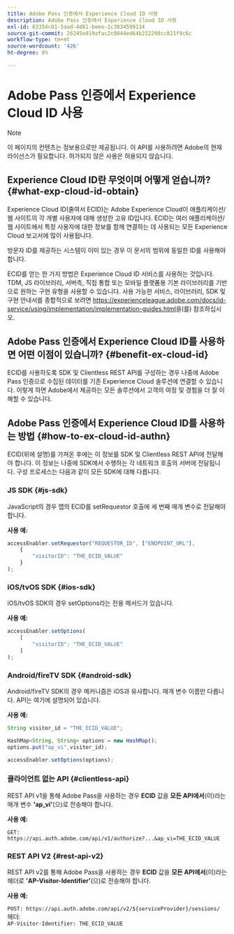 ```yaml
---
title: Adobe Pass 인증에서 Experience Cloud ID 사용
description: Adobe Pass 인증에서 Experience Cloud ID 사용
exl-id: 03354c01-5aad-4d81-beee-1c3834599134
source-git-commit: 26245e019afac2c0844ed64b222208cc821f9c6c
workflow-type: tm+mt
source-wordcount: '426'
ht-degree: 0%

---
```


# Adobe Pass 인증에서 Experience Cloud ID 사용

>[!NOTE]
>
>이 페이지의 컨텐츠는 정보용으로만 제공됩니다. 이 API를 사용하려면 Adobe의 현재 라이선스가 필요합니다. 허가되지 않은 사용은 허용되지 않습니다.

## Experience Cloud ID란 무엇이며 어떻게 얻습니까? {#what-exp-cloud-id-obtain}

Experience Cloud ID(줄여서 ECID)는 Adobe Experience Cloud이 애플리케이션/웹 사이트의 각 개별 사용자에 대해 생성한 고유 ID입니다. ECID는 여러 애플리케이션/웹 사이트에서 특정 사용자에 대한 정보를 함께 연결하는 데 사용되는 모든 Experience Cloud 보고서에 많이 사용됩니다.

방문자 ID를 제공하는 시스템이 이미 있는 경우 이 문서의 범위에 동일한 ID를 사용해야 합니다.

ECID를 얻는 한 가지 방법은 Experience Cloud ID 서비스를 사용하는 것입니다. TDM, JS 라이브러리, 서버측, 직접 통합 또는 모바일 플랫폼용 기본 라이브러리를 기반으로 원하는 구현 유형을 사용할 수 있습니다. 사용 가능한 서비스, 라이브러리, SDK 및 구현 안내서를 종합적으로 보려면 <https://experienceleague.adobe.com/docs/id-service/using/implementation/implementation-guides.html>을(를) 참조하십시오.

## Adobe Pass 인증에서 Experience Cloud ID를 사용하면 어떤 이점이 있습니까? {#benefit-ex-cloud-id}

ECID를 사용하도록 SDK 및 Clientless REST API를 구성하는 경우 나중에 Adobe Pass 인증으로 수집된 데이터를 기존 Experience Cloud 솔루션에 연결할 수 있습니다. 이렇게 하면 Adobe에서 제공하는 모든 솔루션에서 고객의 여정 및 경험을 더 잘 이해할 수 있습니다.

## Adobe Pass 인증에서 Experience Cloud ID를 사용하는 방법 {#how-to-ex-cloud-id-authn}

ECID(위에 설명)를 가져온 후에는 이 정보를 SDK 및 Clientless REST API에 전달해야 합니다. 이 정보는 나중에 SDK에서 수행하는 각 네트워크 호출의 서버에 전달됩니다. 구성 프로세스는 다음과 같이 모든 SDK에 대해 다릅니다.

### JS SDK {#js-sdk}

JavaScript의 경우 맵의 ECID를 setRequestor 호출에 세 번째 매개 변수로 전달해야 합니다.

**사용 예:**

```JavaScript
accessEnabler.setRequestor("REQUESTOR_ID", ["ENDPOINT_URL"],
    {
        "visitorID": "THE_ECID_VALUE"
    }
);
```

### iOS/tvOS SDK {#ios-sdk}

iOS/tvOS SDK의 경우 setOptions라는 전용 메서드가 있습니다.

**사용 예:**

```JavaScript
accessEnabler.setOptions(
    [
        "visitorID": "THE_ECID_VALUE"
    ]
);
```

### Android/fireTV SDK {#android-sdk}

Android/fireTV SDK의 경우 메커니즘은 iOS과 유사합니다. 매개 변수 이름만 다릅니다. API는 여기에 설명되어 있습니다.

**사용 예:**

```JavaScript
String visitor_id = "THE_ECID_VALUE";

HashMap<String, String> options = new HashMap();
options.put("ap_vi",visitor_id);

accessEnabler.setOptions(options);
```

### 클라이언트 없는 API {#clientless-api}

REST API v1을 통해 Adobe Pass을 사용하는 경우 **ECID** 값을 **모든 API에서**(이)라는 매개 변수 **&#39;ap_vi&#39;**(으)로 전송해야 합니다.

**사용 예:**

`GET: https://api.auth.adobe.com/api/v1/authorize?...&ap_vi=THE_ECID_VALUE`

### REST API V2 {#rest-api-v2}

REST API v2를 통해 Adobe Pass을 사용하는 경우 **ECID** 값을 **모든 API에서**(이)라는 헤더로 **&#39;AP-Visitor-Identifier&#39;**(으)로 전송해야 합니다.

**사용 예:**

`POST: https://api.auth.adobe.com/api/v2/${serviceProvider}/sessions/`\
헤더:\
`AP-Visitor-Identifier: THE_ECID_VALUE`


